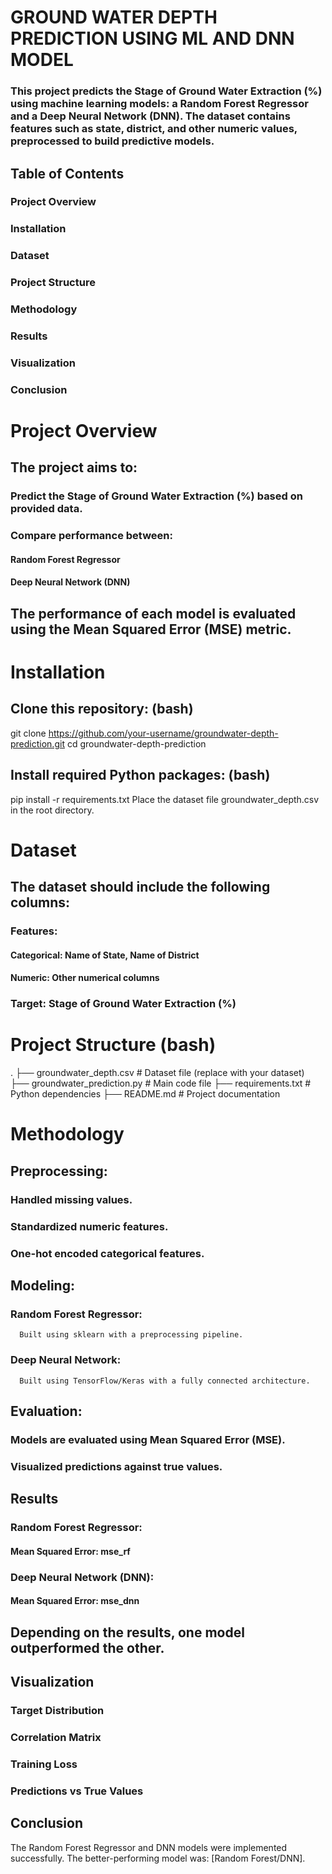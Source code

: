 # GROUND WATER DEPTH PREDICTION USING ML AND DNN MODEL

### This project predicts the Stage of Ground Water Extraction (%) using machine learning models: a Random Forest Regressor and a Deep Neural Network (DNN). The dataset contains features such as state, district, and other numeric values, preprocessed to build predictive models.

## Table of Contents

### Project Overview
### Installation
### Dataset
### Project Structure
### Methodology
### Results
### Visualization
### Conclusion

# Project Overview
## The project aims to:

### Predict the Stage of Ground Water Extraction (%) based on provided data.
### Compare performance between:
  #### Random Forest Regressor
  #### Deep Neural Network (DNN)
## The performance of each model is evaluated using the Mean Squared Error (MSE) metric.

# Installation
## Clone this repository: (bash)

git clone https://github.com/your-username/groundwater-depth-prediction.git
cd groundwater-depth-prediction

## Install required Python packages: (bash)

pip install -r requirements.txt
Place the dataset file groundwater_depth.csv in the root directory.

# Dataset
## The dataset should include the following columns:

### Features:

  #### Categorical: Name of State, Name of District
  #### Numeric: Other numerical columns
  
### Target: Stage of Ground Water Extraction (%)

# Project Structure (bash)
.
├── groundwater_depth.csv     # Dataset file (replace with your dataset)
├── groundwater_prediction.py # Main code file
├── requirements.txt          # Python dependencies
├── README.md                 # Project documentation

# Methodology

## Preprocessing:

### Handled missing values.
### Standardized numeric features.
### One-hot encoded categorical features.

## Modeling:

### Random Forest Regressor:
      Built using sklearn with a preprocessing pipeline.
### Deep Neural Network:
      Built using TensorFlow/Keras with a fully connected architecture.

## Evaluation:

### Models are evaluated using Mean Squared Error (MSE).
### Visualized predictions against true values.

## Results
### Random Forest Regressor:
  #### Mean Squared Error: mse_rf
### Deep Neural Network (DNN):
  #### Mean Squared Error: mse_dnn
## Depending on the results, one model outperformed the other.

## Visualization
### Target Distribution
### Correlation Matrix
### Training Loss
### Predictions vs True Values

## Conclusion
The Random Forest Regressor and DNN models were implemented successfully.
The better-performing model was: [Random Forest/DNN].
